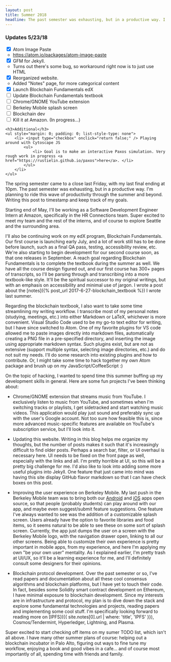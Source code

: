 ```yaml
---
layout: post
title: Summer 2018
headline: The past semester was exhausting, but in a productive way. I'm planning to ride this wave of productivity through the summer and beyond. Writing this post to timestamp and keep track of my goals. Starting end of May, I'll be working as a Software Development Engineer Intern at Amazon, specifically in the HR Connections team. Super excited to meet my team and the rest of the interns, and of course to explore Seattle and the surrounding area.
---
```


<div class="message">
    <h3>Updates 5/23/18</h3>
    <ul style="margin: 0; padding: 0; list-style-type: none">
        <li> <input type="checkbox" onclick="return false;" checked /> Atom Image Paste
            <ul>
                <li> <a href="https://atom.io/packages/atom-image-paste"> https://atom.io/packages/atom-image-paste </a> </li>
            </ul>
        </li>
        <li> <input type="checkbox" onclick="return false;" checked /> GFM for Jekyll.
            <ul>
                <li> Turns out there's some bug, so workaround right now is to just use HTML </li>
            </ul>
        </li>
        <li> <input type="checkbox" onclick="return false;" checked /> Reorganized website.
            <ul>
                <li> Added "Notes" page, for more categorical content </li>
            </ul>
        </li>
        <li> <input type="checkbox" onclick="return false;" checked /> Launch Blockchain Fundamentals edX </li>
        <li> <input type="checkbox" onclick="return false;" /> Update Blockchain Fundamentals textbook </li>
        <li> <input type="checkbox" onclick="return false;" /> Chrome/GNOME YouTube extension </li>
        <li> <input type="checkbox" onclick="return false;" /> Berkeley Mobile splash screen </li>
        <li> <input type="checkbox" onclick="return false;" /> Blockchain dev </li>
        <li> <input type="checkbox" onclick="return false;" /> Kill it at Amazon. (In progress...) </li>
    </ul>

    <h3>Additional</h3>
    <ul style="margin: 0; padding: 0; list-style-type: none">
        <li> <input type="checkbox" onclick="return false;" /> Playing around with Cytoscape JS
            <ul>
                <li> Goal is to make an interactive Paxos simulation. Very rough work in progress <a href="https://rustielin.github.io/paxos">here</a>. </li>
            </ul>
        </li>
    </ul>
</div>

The spring semester came to a close last Friday, with my last final ending at 10pm. The past semester was exhausting, but in a productive way. I'm planning to ride this wave of productivity through the summer and beyond. Writing this post to timestamp and keep track of my goals.

Starting end of May, I'll be working as a Software Development Engineer Intern at Amazon, specifically in the HR Connections team. Super excited to meet my team and the rest of the interns, and of course to explore Seattle and the surrounding area.

I'll also be continuing work on my edX program, Blockchain Fundamentals. Our first course is launching early July, and a lot of work still has to be done before launch, such as a final QA pass, testing, accessibility review, etc. We're also starting to begin development for our second course soon, as that one releases in September. A reach goal regarding Blockchain Fundamentals is to complete the textbook during the summer as well. We have all the course design figured out, and our first course has 300+ pages of transcripts, so I'll be parsing through and transcribing into a more textbook-like style. It'll be the spiritual successor to my original writings, but with an emphasis on accessibility and minimal use of jargon. I wrote a post about the [notes]({% post_url 2017-6-27-blockchain_textbook %}) I wrote last summer.

Regarding the blockchain textbook, I also want to take some time streamlining my writing workflow. I transcribe most of my personal notes (studying, meetings, etc.) into either Markdown or LaTeX, whichever is more convenient. Visual Studio Code used to be my go-to text editor for writing, but I have since switched to Atom. One of my favorite plugins for VS code allowed me to paste images directly into markdown files, automatically creating a PNG file in a pre-specified directory, and inserting the image using appropriate markdown syntax. Such plugins exist, but are not as extensive (support multiple syntax, selecting image directories, etc.) and do not suit my needs. I'll do some research into existing plugins and how to contribute. Or, I might take some time to hack together my own Atom package and brush up on my JavaScript/CoffeeScript :)

On the topic of hacking, I wanted to spend time this summer buffing up my development skills in general. Here are some fun projects I've been thinking about:

* Chrome/GNOME extension that streams music from YouTube. I exclusively listen to music from YouTube, and sometimes when I'm switching tracks or playlists, I get sidetracked and start watching music videos. This application would play just sound and preferably sync up with the user's Google account. Not too sure how feasible this is, since more advanced music-specific features are available on YouTube's subscription service, but I'll look into it.

* Updating this website. Writing in this blog helps me organize my thoughts, but the number of posts makes it such that it's increasingly difficult to find older posts. Perhaps a search bar, filter, or UI overhaul is necessary here. UI needs to be fixed on the front page as well, especially with the links and all. I'm pretty horrible at UI, so this will be a pretty big challenge for me. I'd also like to look into adding some more useful plugins into Jekyll. One feature that just came into mind was having this site display GitHub flavor markdown so that I can have check boxes on this post.

* Improving the user experience on Berkeley Mobile. My last push in the Berkeley Mobile team was to bring both our [Android](https://github.com/asuc-octo/berkeley-mobile-android) and [iOS](https://github.com/asuc-octo/berkeley-mobile-ios) apps open source, so that people (probably students) can play around with our app, and maybe even suggest/submit feature suggestions. One feature I've always wanted to see was the addition of a customizable splash screen. Users already have the option to favorite libraries and food items, so it seems natural to be able to see these on some sort of splash screen. Currently, the app just dumps the user on a screen with the Berkeley Mobile logo, with the navigation drawer open, linking to all our other screens. Being able to customize their own experience is pretty important in mobile apps, from my experience, and here I'm applying my own "be your own user" mentality. As I explained earlier, I'm pretty trash at UI/UX, so it'll be a learning experience for me, and I'll definitely consult some designers for their opinions.

* Blockchain protocol development. Over the past semester or so, I've read papers and documentation about all these cool consensus algorithms and blockchain platforms, but I have yet to touch their code. In fact, besides some Solidity smart contract development on Ethereum, I have minimal exposure to blockchain development. Since my interests are in infrastructure and protocol, my plan is to dive down the stack and explore some fundamental technologies and projects, reading papers and implementing some cool stuff. I'm specifically looking forward to reading more on [IPFS]({{ site.notes[0].url | where: 'title', 'IPFS' }}), Cosmos/Tendermint, Hyperledger, Lightning, and Plasma.

Super excited to start checking off items on my sumer TODO list, which isn't all above. I have many other summer plans of course: helping out a blockchain incubator in Palo Alto, figuring out ways to fine tune my workflow, enjoying a book and good vibes in a cafe... and of course most importantly of all, spending time with friends and family.
